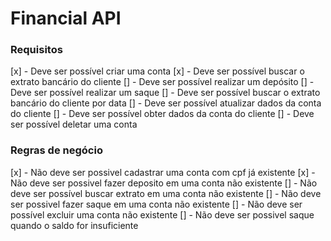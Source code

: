 # Financial API


### Requisitos

[x] - Deve ser possível criar uma conta
[x] - Deve ser possível buscar o extrato bancário do cliente
[] - Deve ser possível realizar um depósito
[] - Deve ser possível realizar um saque
[] - Deve ser possível buscar o extrato bancário do cliente por data
[] - Deve ser possível atualizar dados da conta do cliente
[] - Deve ser possível obter dados da conta do cliente
[] - Deve ser possível deletar uma conta


### Regras de negócio

[x] - Não deve ser possivel cadastrar uma conta com cpf já existente
[x] - Não deve ser possivel fazer deposito em uma conta não existente
[] - Não deve ser possível buscar extrato em uma conta não existente
[] - Não deve ser possivel fazer saque em uma conta não existente
[] - Não deve ser possível excluir uma conta não existente
[] - Não deve ser possivel saque quando o saldo for insuficiente